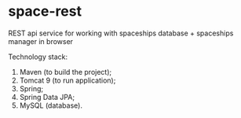 # space-rest
REST api service for working with spaceships database + spaceships manager in browser

Technology stack:
1. Maven (to build the project);
2. Tomcat 9 (to run application); 
3. Spring;
4. Spring Data JPA;
5. MySQL (database).
